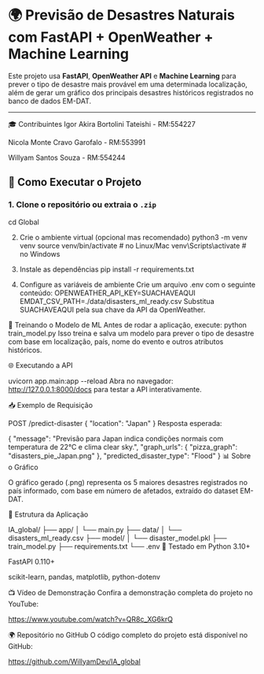 # 🌍 Previsão de Desastres Naturais com FastAPI + OpenWeather + Machine Learning

Este projeto usa **FastAPI**, **OpenWeather API** e **Machine Learning** para prever o tipo de desastre mais provável em uma determinada localização, além de gerar um gráfico dos principais desastres históricos registrados no banco de dados EM-DAT.

---
🎓 Contribuintes
Igor Akira Bortolini Tateishi - RM:554227

Nicola Monte Cravo Garofalo - RM:553991

Willyam Santos Souza - RM:554244

## 🚀 Como Executar o Projeto

### 1. Clone o repositório ou extraia o `.zip`

cd Global

2. Crie o ambiente virtual (opcional mas recomendado)
python3 -m venv venv
source venv/bin/activate  # no Linux/Mac
venv\Scripts\activate  # no Windows

3. Instale as dependências
pip install -r requirements.txt

4. Configure as variáveis de ambiente
Crie um arquivo .env com o seguinte conteúdo:
OPENWEATHER_API_KEY=SUACHAVEAQUI
EMDAT_CSV_PATH=./data/disasters_ml_ready.csv
Substitua SUACHAVEAQUI pela sua chave da API da OpenWeather.

🧠 Treinando o Modelo de ML
Antes de rodar a aplicação, execute:
python train_model.py
Isso treina e salva um modelo para prever o tipo de desastre com base em localização, país, nome do evento e outros atributos históricos.

🌐 Executando a API


uvicorn app.main:app --reload
Abra no navegador: http://127.0.0.1:8000/docs para testar a API interativamente.

📥 Exemplo de Requisição


POST /predict-disaster
{
  "location": "Japan"
}
Resposta esperada:

{
  "message": "Previsão para Japan indica condições normais com temperatura de 22°C e clima clear sky.",
  "graph_urls": {
    "pizza_graph": "disasters_pie_Japan.png"
  },
  "predicted_disaster_type": "Flood"
}
📊 Sobre o Gráfico

O gráfico gerado (.png) representa os 5 maiores desastres registrados no país informado, com base em número de afetados, extraído do dataset EM-DAT.

📁 Estrutura da Aplicação


IA_global/
├── app/
│   └── main.py
├── data/
│   └── disasters_ml_ready.csv
├── model/
│   └── disaster_model.pkl
├── train_model.py
├── requirements.txt
└── .env
🧪 Testado em
Python 3.10+

FastAPI 0.110+

scikit-learn, pandas, matplotlib, python-dotenv

📺 Vídeo de Demonstração
Confira a demonstração completa do projeto no YouTube:

https://www.youtube.com/watch?v=QR8c_XG6krQ

🌍 Repositório no GitHub
O código completo do projeto está disponível no GitHub:

https://github.com/WillyamDev/IA_global

